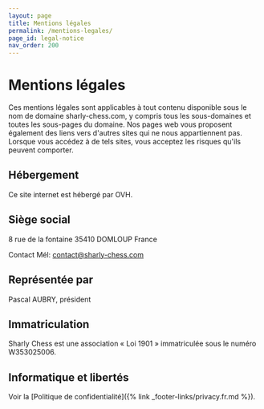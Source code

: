 ```yaml
---
layout: page
title: Mentions légales
permalink: /mentions-legales/
page_id: legal-notice
nav_order: 200
---
```


# Mentions légales

Ces mentions légales sont applicables à tout contenu disponible sous le nom de domaine sharly-chess.com, y compris tous les sous-domaines et toutes les sous-pages du domaine. Nos pages web vous proposent également des liens vers d'autres sites qui ne nous appartiennent pas. Lorsque vous accédez à de tels sites, vous acceptez les risques qu'ils peuvent comporter.

## Hébergement

Ce site internet est hébergé par OVH.

## Siège social

8 rue de la fontaine
35410 DOMLOUP
France

Contact
Mél: contact@sharly-chess.com

## Représentée par

Pascal AUBRY, président

## Immatriculation

Sharly Chess est une association « Loi 1901 » immatriculée sous le numéro W353025006.

## Informatique et libertés

Voir la [Politique de confidentialité]({% link _footer-links/privacy.fr.md %}).
